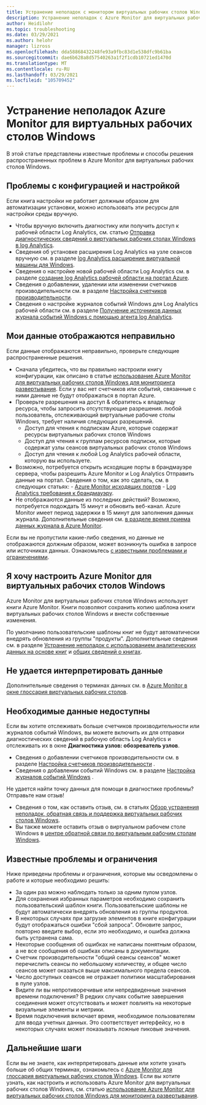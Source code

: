 ```yaml
---
title: Устранение неполадок с монитором виртуальных рабочих столов Windows в Azure
description: Устранение неполадок с Azure Monitor для виртуальных рабочих столов Windows.
author: Heidilohr
ms.topic: troubleshooting
ms.date: 03/29/2021
ms.author: helohr
manager: lizross
ms.openlocfilehash: dda58868432248fe93a9fbc83d1e538dfc9b61ba
ms.sourcegitcommit: dae6b628a8d57540263a1f2f1cdb10721ed1470d
ms.translationtype: MT
ms.contentlocale: ru-RU
ms.lasthandoff: 03/29/2021
ms.locfileid: "105709452"
---
```

# <a name="troubleshoot-azure-monitor-for-windows-virtual-desktop"></a>Устранение неполадок Azure Monitor для виртуальных рабочих столов Windows

В этой статье представлены известные проблемы и способы решения распространенных проблем в Azure Monitor для виртуальных рабочих столов Windows.

## <a name="issues-with-configuration-and-setup"></a>Проблемы с конфигурацией и настройкой

Если книга настройки не работает должным образом для автоматизации установки, можно использовать эти ресурсы для настройки среды вручную.

- Чтобы вручную включить диагностику или получить доступ к рабочей области Log Analytics, см. статью [Отправка диагностических сведений о виртуальных рабочих столах Windows в log Analytics](diagnostics-log-analytics.md).
- Сведения об установке расширения Log Analytics на узле сеансов вручную см. в разделе [log Analytics расширение виртуальной машины для Windows](../virtual-machines/extensions/oms-windows.md).
- Сведения о настройке новой рабочей области Log Analytics см. в разделе [создание log Analytics рабочей области на портал Azure](../azure-monitor/logs/quick-create-workspace.md).
- Сведения о добавлении, удалении или изменении счетчиков производительности см. в разделе [Настройка счетчиков производительности](../azure-monitor/agents/data-sources-performance-counters.md).
- Сведения о настройке журналов событий Windows для Log Analytics рабочей области см. в разделе [Получение источников данных журнала событий Windows с помощью агента log Analytics](../azure-monitor/agents/data-sources-windows-events.md).

## <a name="my-data-isnt-displaying-properly"></a>Мои данные отображаются неправильно

Если данные отображаются неправильно, проверьте следующие распространенные решения.

- Сначала убедитесь, что вы правильно настроили книгу конфигурации, как описано в статье [использование Azure Monitor для виртуальных рабочих столов Windows для мониторинга развертывания](azure-monitor.md). Если у вас нет счетчиков или событий, связанные с ними данные не будут отображаться в портал Azure.
- Проверьте разрешения на доступ & обратитесь к владельцу ресурса, чтобы запросить отсутствующие разрешения. любой пользователь, отслеживающий виртуальные рабочие столы Windows, требует наличия следующих разрешений.
    - Доступ для чтения к подпискам Azure, которые содержат ресурсы виртуальных рабочих столов Windows
    - Доступ для чтения к группам ресурсов подписки, которые содержат узлы сеансов виртуальных рабочих столов Windows 
    - Доступ для чтения к любой Log Analytics рабочей области, которую вы используете.
- Возможно, потребуется открыть исходящие порты в брандмауэре сервера, чтобы разрешить Azure Monitor и Log Analytics Отправить данные на портал. Сведения о том, как это сделать, см. в следующих статьях:
      - [Azure Monitor исходящих портов](../azure-monitor/app/ip-addresses.md)
      - [Log Analytics требования к брандмауэру](../azure-monitor/agents/log-analytics-agent.md#firewall-requirements). 
- Не отображаются данные из последних действий? Возможно, потребуется подождать 15 минут и обновить веб-канал. Azure Monitor имеет период задержки в 15 минут для заполнения данных журнала. Дополнительные сведения см. [в разделе время приема данных журнала в Azure Monitor](../azure-monitor/logs/data-ingestion-time.md).

Если вы не пропустили какие-либо сведения, но данные не отображаются должным образом, может возникнуть ошибка в запросе или источниках данных. Ознакомьтесь [с известными проблемами и ограничениями](#known-issues-and-limitations). 

## <a name="i-want-to-customize-azure-monitor-for-windows-virtual-desktop"></a>Я хочу настроить Azure Monitor для виртуальных рабочих столов Windows

Azure Monitor для виртуальных рабочих столов Windows использует книги Azure Monitor. Книги позволяют сохранить копию шаблона книги виртуальных рабочих столов Windows и внести собственные изменения.

По умолчанию пользовательские шаблоны книг не будут автоматически внедрять обновления из группы "продукты". Дополнительные сведения см. в разделе [Устранение неполадок с использованием аналитических данных на основе книг](../azure-monitor/insights/troubleshoot-workbooks.md) и [общих сведений о книгах](../azure-monitor/visualize/workbooks-overview.md).

## <a name="i-cant-interpret-the-data"></a>Не удается интерпретировать данные

Дополнительные сведения о терминах данных см. в [Azure Monitor в окне глоссария виртуальных рабочих столов](azure-monitor-glossary.md).

## <a name="the-data-i-need-isnt-available"></a>Необходимые данные недоступны

Если вы хотите отслеживать больше счетчиков производительности или журналов событий Windows, вы можете включить их для отправки диагностических сведений в рабочую область Log Analytics и отслеживать их в окне **Диагностика узлов: обозреватель узлов**. 

- Сведения о добавлении счетчиков производительности см. в разделе [Настройка счетчиков производительности](../azure-monitor/agents/data-sources-performance-counters.md#configuring-performance-counters) .
- Сведения о добавлении событий Windows см. в разделе [Настройка журналов событий Windows](../azure-monitor/agents/data-sources-windows-events.md#configuring-windows-event-logs) .

Не удается найти точку данных для помощи в диагностике проблемы? Отправьте нам отзыв!

- Сведения о том, как оставить отзыв, см. в статьях [Обзор устранения неполадок, обратная связь и поддержка виртуальных рабочих столов Windows](troubleshoot-set-up-overview.md).
- Вы также можете оставить отзыв о виртуальном рабочем столе Windows в [центре обратной связи по виртуальным рабочим столам Windows](https://support.microsoft.com/help/4021566/windows-10-send-feedback-to-microsoft-with-feedback-hub-app).

## <a name="known-issues-and-limitations"></a>Известные проблемы и ограничения

Ниже приведены проблемы и ограничения, которые мы осведомлены о работе и которые необходимо решить:

- За один раз можно наблюдать только за одним пулом узлов. 
- Для сохранения избранных параметров необходимо сохранить пользовательский шаблон книги. Пользовательские шаблоны не будут автоматически внедрять обновления из группы продуктов.
- В некоторых случаях при загрузке элементов в книге конфигурации будут отображаться ошибки "сбой запроса". Обновите запрос, повторно введите выбор, если это необходимо, и ошибка должна быть устранена сама. 
- Некоторые сообщения об ошибках не написаны понятным образом, а не все сообщения об ошибках описаны в документации.
- Счетчик производительности "общий сеансы сеансов" может перечислить сеансы по небольшому количеству, и общее число сеансов может оказаться выше максимального предела сеансов.
- Число доступных сеансов не отражает политики масштабирования в пуле узлов.   
- Видите ли вы непротиворечивые или непредвиденные значения времени подключения? В редких случаях событие завершения соединения может отсутствовать и может повлиять на некоторые визуальные элементы и метрики.
- Время подключения включает время, необходимое пользователям для ввода учетных данных. Это соответствует интерфейсу, но в некоторых случаях может показывать ложные пиковые значения. 
    

## <a name="next-steps"></a>Дальнейшие шаги

Если вы не знаете, как интерпретировать данные или хотите узнать больше об общих терминах, ознакомьтесь с [Azure Monitor для глоссария виртуальных рабочих столов Windows](azure-monitor-glossary.md). Если вы хотите узнать, как настроить и использовать Azure Monitor для виртуальных рабочих столов Windows, см. статью [использование Azure Monitor для виртуальных рабочих столов Windows для мониторинга развертывания](azure-monitor.md).
